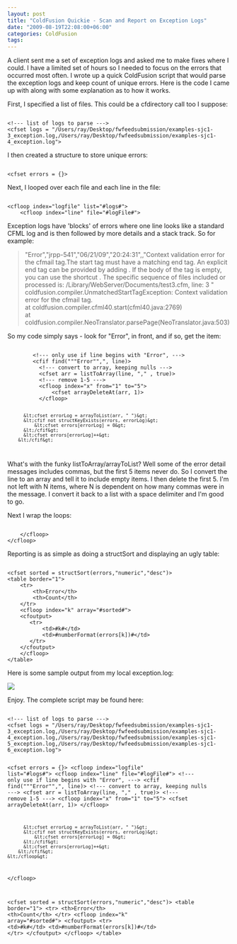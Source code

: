 ```yaml
---
layout: post
title: "ColdFusion Quickie - Scan and Report on Exception Logs"
date: "2009-08-19T22:08:00+06:00"
categories: ColdFusion 
tags: 
---
```


A client sent me a set of exception logs and asked me to make fixes where I could. I have a limited set of hours so I needed to focus on the errors that occurred most often. I wrote up a quick ColdFusion script that would parse the exception logs and keep count of unique errors. Here is the code I came up with along with some explanation as to how it works.
<!--more-->
First, I specified a list of files. This could be a cfdirectory call too I suppose:

<code>
&lt;!--- list of logs to parse ---&gt;
&lt;cfset logs = "/Users/ray/Desktop/fwfeedsubmission/examples-sjc1-3_exception.log,/Users/ray/Desktop/fwfeedsubmission/examples-sjc1-4_exception.log"&gt;
</code>

I then created a structure to store unique errors:

<code>
&lt;cfset errors = {}&gt;
</code>

Next, I looped over each file and each line in the file:

<code>
&lt;cfloop index="logfile" list="#logs#"&gt;
    &lt;cfloop index="line" file="#logFile#"&gt;
</code>

Exception logs have 'blocks' of errors where one line looks like a standard CFML log and is then followed by more details and a stack track. So for example:

<blockquote>
"Error","jrpp-541","06/21/09","20:24:31",,"Context validation error for the cfmail tag.The start tag must have a matching end tag.  An explicit end tag can be provided by adding </cfmail>.  If the body of the tag is empty, you can use the shortcut <cfmail .../>. The specific sequence of files included or processed is: /Library/WebServer/Documents/test3.cfm, line: 3 "<br/>
coldfusion.compiler.UnmatchedStartTagException: Context validation error for the cfmail tag.<br/>
	at coldfusion.compiler.cfml40.start(cfml40.java:2769)<br/>
	at coldfusion.compiler.NeoTranslator.parsePage(NeoTranslator.java:503)
</blockquote>

So my code simply says - look for "Error", in front, and if so, get the item:

<code>
        &lt;!--- only use if line begins with "Error", ---&gt;
		&lt;cfif find("""Error"",", line)&gt;
		  &lt;!--- convert to array, keeping nulls ---&gt;
		  &lt;cfset arr = listToArray(line, "," , true)&gt;
		  &lt;!--- remove 1-5 ---&gt;
		  &lt;cfloop index="x" from="1" to="5"&gt;
    		  &lt;cfset arrayDeleteAt(arr, 1)&gt;
		  &lt;/cfloop&gt;
		  
		  &lt;cfset errorLog = arrayToList(arr, " ")&gt;
		  &lt;cfif not structKeyExists(errors, errorLog)&gt;
		      &lt;cfset errors[errorLog] = 0&gt;
		  &lt;/cfif&gt;
		  &lt;cfset errors[errorLog]++&gt;
		&lt;/cfif&gt;
</code>

What's with the funky listToArray/arrayToList? Well some of the error detail messages includes commas, but the first 5 items never do. So I convert the line to an array and tell it to include empty items. I then delete the first 5. I'm not left with N items, where N is dependent on how many commas were in the message. I convert it back to a list with a space delimiter and I'm good to go.

Next I wrap the loops:

<code>
    &lt;/cfloop&gt;
&lt;/cfloop&gt;
</code>

Reporting is as simple as doing a structSort and displaying an ugly table:

<code>
&lt;cfset sorted = structSort(errors,"numeric","desc")&gt;
&lt;table border="1"&gt;
    &lt;tr&gt;
        &lt;th&gt;Error&lt;/th&gt;
        &lt;th&gt;Count&lt;/th&gt;
    &lt;/tr&gt;
    &lt;cfloop index="k" array="#sorted#"&gt;
	&lt;cfoutput&gt;
	   &lt;tr&gt;
	       &lt;td&gt;#k#&lt;/td&gt;
		   &lt;td&gt;#numberFormat(errors[k])#&lt;/td&gt;
	   &lt;/tr&gt;
	&lt;/cfoutput&gt;
    &lt;/cfloop&gt;
&lt;/table&gt;
</code>

Here is some sample output from my local exception.log:

<img src="https://static.raymondcamden.com/images/Picture 336.png" />

Enjoy. The complete script may be found here:

<code>
&lt;!--- list of logs to parse ---&gt;
&lt;cfset logs = "/Users/ray/Desktop/fwfeedsubmission/examples-sjc1-3_exception.log,/Users/ray/Desktop/fwfeedsubmission/examples-sjc1-4_exception.log,/Users/ray/Desktop/fwfeedsubmission/examples-sjc1-5_exception.log,/Users/ray/Desktop/fwfeedsubmission/examples-sjc1-6_exception.log"&gt;

&lt;cfset errors = {}&gt;
&lt;cfloop index="logfile" list="#logs#"&gt;
    &lt;cfloop index="line" file="#logFile#"&gt;
        &lt;!--- only use if line begins with "Error", ---&gt;
		&lt;cfif find("""Error"",", line)&gt;
		  &lt;!--- convert to array, keeping nulls ---&gt;
		  &lt;cfset arr = listToArray(line, "," , true)&gt;
		  &lt;!--- remove 1-5 ---&gt;
		  &lt;cfloop index="x" from="1" to="5"&gt;
    		  &lt;cfset arrayDeleteAt(arr, 1)&gt;
		  &lt;/cfloop&gt;
		  
		  &lt;cfset errorLog = arrayToList(arr, " ")&gt;
		  &lt;cfif not structKeyExists(errors, errorLog)&gt;
		      &lt;cfset errors[errorLog] = 0&gt;
		  &lt;/cfif&gt;
		  &lt;cfset errors[errorLog]++&gt;
		&lt;/cfif&gt;
    &lt;/cfloop&gt;
&lt;/cfloop&gt;

&lt;cfset sorted = structSort(errors,"numeric","desc")&gt;
&lt;table border="1"&gt;
    &lt;tr&gt;
        &lt;th&gt;Error&lt;/th&gt;
        &lt;th&gt;Count&lt;/th&gt;
    &lt;/tr&gt;
    &lt;cfloop index="k" array="#sorted#"&gt;
	&lt;cfoutput&gt;
	   &lt;tr&gt;
	       &lt;td&gt;#k#&lt;/td&gt;
		   &lt;td&gt;#numberFormat(errors[k])#&lt;/td&gt;
	   &lt;/tr&gt;
	&lt;/cfoutput&gt;
    &lt;/cfloop&gt;
&lt;/table&gt;
</code>
